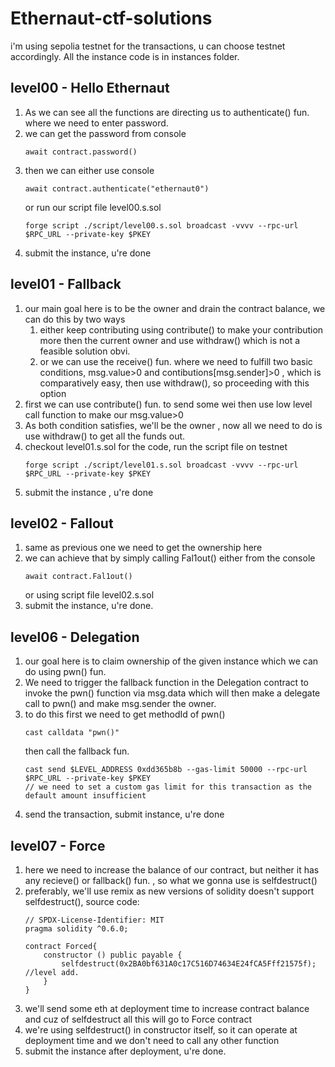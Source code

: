# Ethernaut-ctf-solutions
i'm using sepolia testnet for the transactions, u can choose testnet accordingly. All the instance code is in instances folder.

## level00 - Hello Ethernaut
  1. As we can see all the functions are directing us to authenticate() fun. where we need to
     enter password.
  2. we can get the password from console
     ```
     await contract.password()
     ```
  3. then we can either use console
     ```
     await contract.authenticate("ethernaut0")
     ```
     or run our script file level00.s.sol
     ```
     forge script ./script/level00.s.sol broadcast -vvvv --rpc-url $RPC_URL --private-key $PKEY
     ```
  4. submit the instance, u're done

## level01 - Fallback
  1. our main goal here is to be the owner and drain the contract balance, we         can do this by two ways
     1. either keep contributing using contribute() to make your contribution 
        more then the current owner and use withdraw() which is not a feasible 
        solution obvi.
     2. or we can use the receive() fun. where we need to fulfill two basic              conditions, msg.value>0 and contibutions[msg.sender]>0 , which is 
        comparatively easy, then use withdraw(), so proceeding with this option
  2. first we can use contribute() fun. to send some wei then use low level call
     function to make our msg.value>0
  3. As both condition satisfies, we'll be the owner , now all we need to do is
     use withdraw() to get all the funds out.
  4. checkout level01.s.sol for the code, run the script file on testnet
     ```
     forge script ./script/level01.s.sol broadcast -vvvv --rpc-url $RPC_URL --private-key $PKEY
     ```
  5. submit the instance , u're done
     
## level02 - Fallout
  1. same as previous one we need to get the ownership here
  2. we can achieve that by simply calling Fal1out() either from the console
     ```
     await contract.Fal1out()
     ```
     or using script file level02.s.sol
  3. submit the instance, u're done.

## level06 - Delegation
  1. our goal here is to claim ownership of the given instance which we can do 
     using pwn() fun.
  2. We need to trigger the fallback function in the Delegation contract to           invoke the pwn() function via msg.data which will then make a delegate
     call to pwn() and make msg.sender the owner.
  3. to do this first we need to get methodId of pwn()
     ```
     cast calldata "pwn()"
     ```
     then call the fallback fun.
     ```
     cast send $LEVEL_ADDRESS 0xdd365b8b --gas-limit 50000 --rpc-url $RPC_URL --private-key $PKEY
     // we need to set a custom gas limit for this transaction as the default amount insufficient
     ```
  4. send the transaction, submit instance, u're done 
     
## level07 - Force 
  1. here we need to increase the balance of our contract, but neither it has         any recieve() or fallback() fun. , so what we gonna use is selfdestruct()
  2. preferably, we'll use remix as new versions of solidity doesn't support 
     selfdestruct(), source code:
     ```
     // SPDX-License-Identifier: MIT
     pragma solidity ^0.6.0;
      
     contract Forced{
         constructor () public payable {
             selfdestruct(0x2BA0bf631A0c17C516D74634E24fCA5Fff21575f); //level add.
         }
     }
     ```
  3. we'll send some eth at deployment time to increase contract balance and cuz      of selfdestruct all this will go to Force contract 
  4. we're using selfdestruct() in constructor itself, so it can operate at           deployment time and we don't need to call any other function
  5. submit the instance after deployment, u're done.

     
